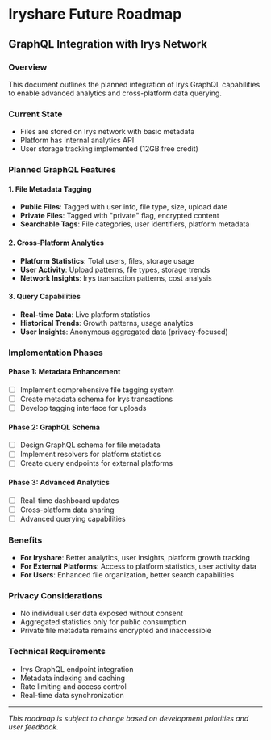 # Iryshare Future Roadmap

## GraphQL Integration with Irys Network

### Overview
This document outlines the planned integration of Irys GraphQL capabilities to enable advanced analytics and cross-platform data querying.

### Current State
- Files are stored on Irys network with basic metadata
- Platform has internal analytics API
- User storage tracking implemented (12GB free credit)

### Planned GraphQL Features

#### 1. File Metadata Tagging
- **Public Files**: Tagged with user info, file type, size, upload date
- **Private Files**: Tagged with "private" flag, encrypted content
- **Searchable Tags**: File categories, user identifiers, platform metadata

#### 2. Cross-Platform Analytics
- **Platform Statistics**: Total users, files, storage usage
- **User Activity**: Upload patterns, file types, storage trends
- **Network Insights**: Irys transaction patterns, cost analysis

#### 3. Query Capabilities
- **Real-time Data**: Live platform statistics
- **Historical Trends**: Growth patterns, usage analytics
- **User Insights**: Anonymous aggregated data (privacy-focused)

### Implementation Phases

#### Phase 1: Metadata Enhancement
- [ ] Implement comprehensive file tagging system
- [ ] Create metadata schema for Irys transactions
- [ ] Develop tagging interface for uploads

#### Phase 2: GraphQL Schema
- [ ] Design GraphQL schema for file metadata
- [ ] Implement resolvers for platform statistics
- [ ] Create query endpoints for external platforms

#### Phase 3: Advanced Analytics
- [ ] Real-time dashboard updates
- [ ] Cross-platform data sharing
- [ ] Advanced querying capabilities

### Benefits
- **For Iryshare**: Better analytics, user insights, platform growth tracking
- **For External Platforms**: Access to platform statistics, user activity data
- **For Users**: Enhanced file organization, better search capabilities

### Privacy Considerations
- No individual user data exposed without consent
- Aggregated statistics only for public consumption
- Private file metadata remains encrypted and inaccessible

### Technical Requirements
- Irys GraphQL endpoint integration
- Metadata indexing and caching
- Rate limiting and access control
- Real-time data synchronization

---

*This roadmap is subject to change based on development priorities and user feedback.*
